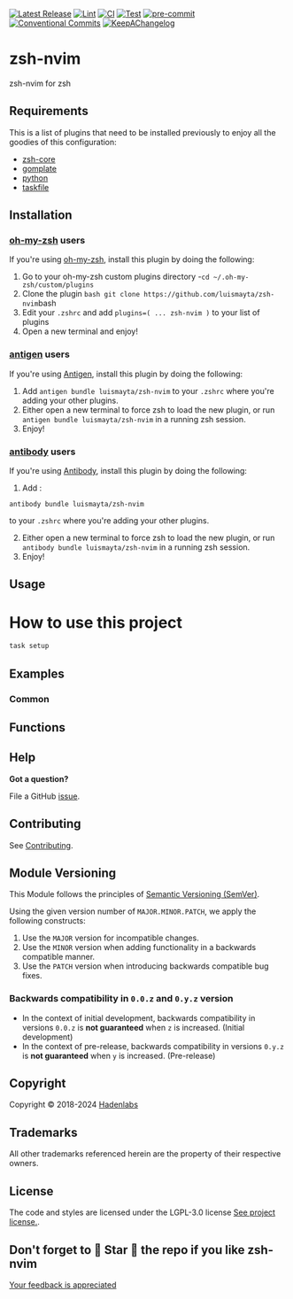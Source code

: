 <!--


  ** DO NOT EDIT THIS FILE
  **
  ** 1) Make all changes to `provision/generator/README.yaml`
  ** 2) Run`task readme` to rebuild this file.
  **
  ** (We maintain HUNDREDS of open source projects. This is how we maintain our sanity.)
  **


  -->

[![Latest Release](https://img.shields.io/github/release/luismayta/zsh-nvim)](https://github.com/luismayta/zsh-nvim/releases) [![Lint](https://img.shields.io/github/workflow/status/luismayta/zsh-nvim/lint-code)](https://github.com/luismayta/zsh-nvim/actions?workflow=lint-code) [![CI](https://img.shields.io/github/workflow/status/luismayta/zsh-nvim/ci)](https://github.com/luismayta/zsh-nvim/actions?workflow=ci) [![Test](https://img.shields.io/github/workflow/status/luismayta/zsh-nvim/test)](https://github.com/luismayta/zsh-nvim/actions?workflow=test) [![pre-commit](https://img.shields.io/badge/pre--commit-enabled-brightgreen?logo=pre-commit&logoColor=white)](https://github.com/pre-commit/pre-commit) [![Conventional Commits](https://img.shields.io/badge/Conventional%20Commits-1.0.0-yellow)](https://conventionalcommits.org) [![KeepAChangelog](https://img.shields.io/badge/changelog-Keep%20a%20Changelog%20v1.0.0-orange)](https://keepachangelog.com)

# zsh-nvim

zsh-nvim for zsh

## Requirements

This is a list of plugins that need to be installed previously to enjoy all the goodies of this configuration:

- [zsh-core](https://github.com/hadenlabs/zsh-core)
- [gomplate](https://github.com/hairyhenderson/gomplate)
- [python](https://www.python.org)
- [taskfile](https://github.com/go-task/task)

## Installation

<!-- Space: Projects -->
<!-- Parent: ZshNvim -->
<!-- Title: Installation Oh-My-Zsh ZshNvim -->
<!-- Label: ZshNvim -->
<!-- Label: Project -->
<!-- Label: Installation -->
<!-- Label: Oh-My-Zsh -->
<!-- Include: docs/disclaimer.md -->
<!-- Include: ac:toc -->

### [oh-my-zsh](https://github.com/ohmyzsh/ohmyzsh) users

If you're using [oh-my-zsh](https://github.com/ohmyzsh/ohmyzsh), install this plugin by doing the following:

1.  Go to your oh-my-zsh custom plugins directory -`cd ~/.oh-my-zsh/custom/plugins`
2.  Clone the plugin `bash git clone https://github.com/luismayta/zsh-nvim`bash
3.  Edit your `.zshrc` and add `plugins=( ... zsh-nvim )` to your list of plugins
4.  Open a new terminal and enjoy!
    <!-- Space: Projects -->
    <!-- Parent: ZshNvim -->
    <!-- Title: Installation Antigen ZshNvim -->
    <!-- Label: ZshNvim -->
    <!-- Label: Project -->
    <!-- Label: Installation -->
    <!-- Label: Antigen -->
    <!-- Include: docs/disclaimer.md -->
    <!-- Include: ac:toc -->

### [antigen](https://github.com/zsh-users/antigen) users

If you're using [Antigen](https://github.com/zsh-users/antigen), install this plugin by doing the following:

1.  Add `antigen bundle luismayta/zsh-nvim` to your `.zshrc` where you're adding your other plugins.
2.  Either open a new terminal to force zsh to load the new plugin, or run `antigen bundle luismayta/zsh-nvim` in a running zsh session.
3.  Enjoy!
    <!-- Space: Projects -->
    <!-- Parent: ZshNvim -->
    <!-- Title: Installation Antibody ZshNvim -->
    <!-- Label: ZshNvim -->
    <!-- Label: Project -->
    <!-- Label: Installation -->
    <!-- Include: docs/disclaimer.md -->
    <!-- Include: ac:toc -->

### [antibody](https://github.com/getantibody/antibody) users

If you're using [Antibody](https://github.com/getantibody/antibody), install this plugin by doing the following:

1. Add :

```{.sourceCode .bash}
antibody bundle luismayta/zsh-nvim
```

to your `.zshrc` where you're adding your other plugins.

2.  Either open a new terminal to force zsh to load the new plugin, or run `antibody bundle luismayta/zsh-nvim` in a running zsh session.
3.  Enjoy!

## Usage

# How to use this project

```bash
task setup
```

## Examples

<!-- Space: Projects -->
<!-- Parent: ZshNvim -->
<!-- Title: Examples ZshNvim -->
<!-- Label: Examples -->
<!-- Include: ./../disclaimer.md -->
<!-- Include: ac:toc -->

### Common

 <!-- Space: Projects -->
<!-- Parent: ZshNvim -->
<!-- Title: Functions ZshNvim -->
<!-- Label: Functions -->
<!-- Include: docs/disclaimer.md -->
<!-- Include: ac:toc -->

## Functions

## Help

**Got a question?**

File a GitHub [issue](https://github.com/luismayta/zsh-nvim/issues).

## Contributing

See [Contributing](./docs/contributing.md).

## Module Versioning

This Module follows the principles of [Semantic Versioning (SemVer)](https://semver.org/).

Using the given version number of `MAJOR.MINOR.PATCH`, we apply the following constructs:

1. Use the `MAJOR` version for incompatible changes.
1. Use the `MINOR` version when adding functionality in a backwards compatible manner.
1. Use the `PATCH` version when introducing backwards compatible bug fixes.

### Backwards compatibility in `0.0.z` and `0.y.z` version

- In the context of initial development, backwards compatibility in versions `0.0.z` is **not guaranteed** when `z` is increased. (Initial development)
- In the context of pre-release, backwards compatibility in versions `0.y.z` is **not guaranteed** when `y` is increased. (Pre-release)

## Copyright

Copyright © 2018-2024 [Hadenlabs](https://hadenlabs.com)

## Trademarks

All other trademarks referenced herein are the property of their respective owners.

## License

The code and styles are licensed under the LGPL-3.0 license [See project license.](LICENSE).

## Don't forget to 🌟 Star 🌟 the repo if you like zsh-nvim

[Your feedback is appreciated](https://github.com/luismayta/zsh-nvim/issues)

